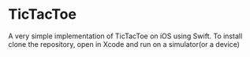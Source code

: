 # TicTacToe

A very simple implementation of TicTacToe on iOS using Swift.
To install clone the repository, open in Xcode and run on a simulator(or a device)
